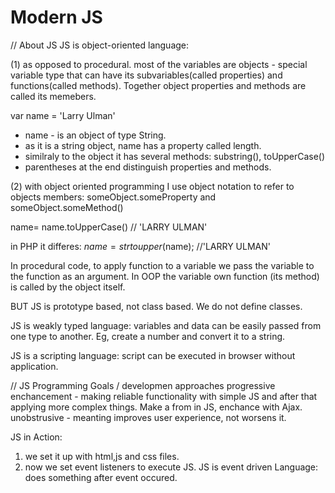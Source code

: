 # Modern JS

// About JS
JS is object-oriented language:

(1) as opposed to procedural. most of the variables are objects - special variable type that can have its subvariables(called properties) and functions(called methods). Together object properties and methods are called its memebers.

var name = 'Larry Ulman'

- name - is an object of type String.
- as it is a string object, name has a property called length.
- similraly to the object it has several methods: substring(), toUpperCase()
- parentheses at the end distinguish properties and methods.

(2) with object oriented programming I use object notation to refer to objects members: someObject.someProperty and someObject.someMethod()

name= name.toUpperCase() // 'LARRY ULMAN'

in PHP it differes:
$name = strtoupper($name); //'LARRY ULMAN'

In procedural code, to apply function to a variable we pass the variable to the function as an argument. In OOP the variable own function (its method) is called by the object itself.

BUT JS is prototype based, not class based. We do not define classes.

JS is weakly typed language: variables and data can be easily passed from one type to another. Eg, create a number and convert it to a string.

JS is a scripting language: script can be executed in browser without application.

// JS Programming Goals / developmen approaches
progressive enchancement - making reliable functionality with simple JS and after that applying more complex things. Make a from in JS, enchance with Ajax.
unobstrusive - meanting improves user experience, not worsens it.

JS in Action:

1. we set it up with html,js and css files.
2. now we set event listeners to execute JS.
   JS is event driven Language: does something after event occured.
